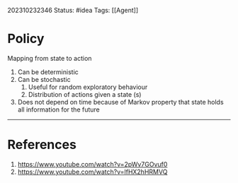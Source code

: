 202310232346
Status: #idea
Tags: [[Agent]]

# Policy

Mapping from state to action

1. Can be deterministic
2. Can be stochastic
	1. Useful for random exploratory behaviour
	2. Distribution of actions given a state (s)
3. Does not depend on time because of Markov property that state holds all information for the future

---
# References

1. https://www.youtube.com/watch?v=2pWv7GOvuf0
2.  https://www.youtube.com/watch?v=lfHX2hHRMVQ